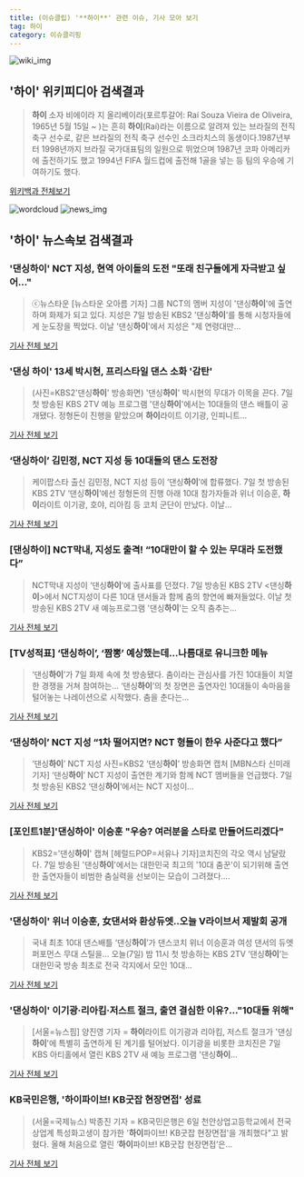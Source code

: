 ```yaml
---
title: (이슈클립) '**하이**' 관련 이슈, 기사 모아 보기
tag: 하이
category: 이슈클리핑
---
```

![wiki_img](https://user-images.githubusercontent.com/42597476/44503234-41136a80-a6d0-11e8-9071-6fc6418eafe4.png)
## **'**하이**'** 위키피디아 검색결과
>**하이** 소자 비에이라 지 올리베이라(포르투갈어: Raí Souza Vieira de Oliveira, 1965년 5월 15일 ~ )는 흔히 **하이**(Raí)라는 이름으로 알려져 있는 브라질의 전직 축구 선수로, 같은 브라질의 전직 축구 선수인 소크라치스의 동생이다.1987년부터 1998년까지 브라질 국가대표팀의 일원으로 뛰었으며 1987년 코파 아메리카에 출전하기도 했고 1994년 FIFA 월드컵에 출전해 1골을 넣는 등 팀의 우승에 기여하기도 했다.

<a href="https://ko.wikipedia.org/wiki/하이" target="_blank">위키백과 전체보기</a>

![wordcloud](https://s3.ap-northeast-2.amazonaws.com/lyrics101-wordcloud/2018-09-08-1536350789.png)
![news_img](https://user-images.githubusercontent.com/42597476/44507050-1206f400-a6e4-11e8-8d98-7ffbfebb353f.png)
## **'**하이**'** 뉴스속보 검색결과
### '댄싱**하이**' NCT 지성, 현역 아이돌의 도전 "또래 친구들에게 자극받고 싶어…"

>ⓒ뉴스타운 [뉴스타운 오아름 기자] 그룹 NCT의 멤버 지성이 '댄싱**하이**'에 출연하며 화제가 되고 있다. 지성은 7일 방송된 KBS2 '댄싱**하이**'를 통해 시청자들에게 눈도장을 찍었다. 이날 '댄싱**하이**'에서 지성은 "제 연령대만...

<a href="http://www.newstown.co.kr/news/articleView.html?idxno=339749" target="_blank">기사 전체 보기</a>

### '댄싱 **하이**' 13세 박시현, 프리스타일 댄스 소화 '감탄'

>(사진=KBS2'댄싱**하이**' 방송화면) '댄싱**하이**' 박시현의 무대가 이목을 끈다. 7일 첫 방송된 KBS 2TV 예능 프로그램 '댄싱**하이**'에서는 10대들의 댄스 배틀이 공개됐다. 정형돈이 진행을 맡았으며 **하이**라이트 이기광, 인피니트...

<a href="http://www.anewsa.com/detail.php?number=1369276&thread=07r05" target="_blank">기사 전체 보기</a>

### ‘댄싱**하이**’ 김민정, NCT 지성 등 10대들의 댄스 도전장

>케이팝스타 출신 김민정, NCT 지성 등이 ‘댄싱**하이**’에 합류했다. 7일 첫 방송된 KBS 2TV ‘댄싱**하이**’에선 정형돈의 진행 아래 10대 참가자들과 위너 이승훈, **하이**라이트 이기광, 호야, 리아킴 등 코치 군단이 만났다. 이날...

<a href="http://www.kookje.co.kr/news2011/asp/newsbody.asp?code=0500&key=20180908.99099003122" target="_blank">기사 전체 보기</a>

### [댄싱**하이**] NCT막내, 지성도 출격! “10대만이 할 수 있는 무대라 도전했다”

>NCT막내 지성이 ‘댄싱**하이**’에 출사표를 던졌다. 7일 방송된 KBS 2TV <댄싱**하이**>에서 NCT지성이 다른 10대 댄서들과 함께 춤의 향연에 빠져들었다. 이날 첫 방송된 KBS 2TV 새 예능프로그램 '댄싱**하이**'는 오직 춤추는...

<a href="https://news.naver.com/main/read.nhn?mode=LSD&mid=sec&sid1=106&oid=438&aid=0000020904" target="_blank">기사 전체 보기</a>

### [TV성적표] ‘댄싱**하이**’, ‘짬뽕’ 예상했는데…나름대로 유니크한 메뉴

>‘댄싱**하이**’가 7일 화제 속에 첫 방송됐다. 춤이라는 관심사를 가진 10대들이 치열한 경쟁을 거쳐 참여하는... ‘댄싱**하이**’의 첫 장면은 출연자인 10대들이 속마음을 털어놓는 나레이션으로 시작했다. 춤을 춘다는...

<a href="http://enews.imbc.com/News/RetrieveNewsInfo/242594" target="_blank">기사 전체 보기</a>

### ‘댄싱**하이**’ NCT 지성 “1차 떨어지면? NCT 형들이 한우 사준다고 했다”

>‘댄싱**하이**’ NCT 지성 사진=KBS2 ‘댄싱**하이**’ 방송화면 캡처 [MBN스타 신미래 기자] ‘댄싱**하이**’ NCT 지성이 출연한 계기와 함께 NCT 멤버들을 언급했다. 7일 첫 방송된 KBS2 ‘댄싱**하이**’에서는 NCT 지성이...

<a href="http://star.mbn.co.kr/view.php?year=2018&no=566181&refer=portal" target="_blank">기사 전체 보기</a>

### [포인트1분]'댄싱**하이**' 이승훈 "우승? 여러분을 스타로 만들어드리겠다"

>KBS2='댄싱**하이**' 캡쳐 [헤럴드POP=서유나 기자]코치진의 각오 역시 남달랐다. 7일 방송된 '댄싱**하이**'에서는 대한민국 최고의 '10대 춤꾼'이 되기위해 출연한 출연자들이 비범한 춤실력을 선보이는 모습이 그려졌다....

<a href="http://biz.heraldcorp.com/view.php?ud=201809072333365290349_1" target="_blank">기사 전체 보기</a>

### '댄싱**하이**' 위너 이승훈, 女댄서와 환상듀엣..오늘 V라이브서 제발회 공개

>국내 최초 10대 댄스배틀 ‘댄싱**하이**’가 댄스코치 위너 이승훈과 여성 댄서의 듀엣 퍼포먼스 무대 스틸을... 오늘(7일) 밤 11시 첫 방송하는 KBS 2TV ‘댄싱**하이**’는 대한민국 방송 최초로 전국 각지에서 모인 10대...

<a href="http://www.osen.co.kr/article/G1110984124" target="_blank">기사 전체 보기</a>

### '댄싱**하이**' 이기광·리아킴·저스트 절크, 출연 결심한 이유?…"10대들 위해"

>[서울=뉴스핌] 양진영 기자 = **하이**라이트 이기광과 리아킴, 저스트 절크가 '댄싱**하이**'에 특별히 출연하게 된 계기를 털어놨다. 이기광을 비롯한 코치진은 7일 KBS 아티홀에서 열린 KBS 2TV 새 예능 프로그램 '댄싱**하이**...

<a href="http://www.newspim.com/news/view/20180907000282" target="_blank">기사 전체 보기</a>

### KB국민은행, '**하이**파이브! KB굿잡 현장면접' 성료

>(서울=국제뉴스) 박종진 기자 = KB국민은행은 6일 천안상업고등학교에서 전국 상업계 특성화고생이 참가한 '**하이**파이브! KB굿잡 현장면접'을 개최했다"고 밝혔다. 올해 처음으로 열린 ‘**하이**파이브! KB굿잡 현장면접’은...

<a href="http://www.gukjenews.com/news/articleView.html?idxno=988136" target="_blank">기사 전체 보기</a>



